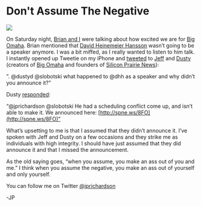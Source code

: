 <!--
id: 585965944
link: http://loudjet.com/a/dont-assume-negative
slug: dont-assume-negative
date: Mon May 10 2010 00:09:00 GMT-0500 (CDT)
publish: 2010-05-010
tags: 
-->


Don't Assume The Negative
=========================

![](http://media.tumblr.com/tumblr_l26ub1ihhn1qzbc4f.jpg)

On Saturday night, [Brian and I](http://reflect7.com/about-us) were
talking about how excited we are for [Big
Omaha](http://blog.reflect7.com/2009/05/16/big-omaha-recap/). Brian
mentioned that [David Heinemeier Hansson](http://twitter.com/dhh) wasn’t
going to be a speaker anymore. I was a bit miffed, as I really wanted to
listen to him talk. I instantly opened up Tweetie on my iPhone and
[tweeted](http://twitter.com/jprichardson/status/13655736427) to
[Jeff](http://twitter.com/slobotski) and
[Dusty](http://twitter.com/dustyd) (creators of [Big
Omaha](http://www.bigomaha.com/) and founders of [Silicon Prairie
News](http://www.siliconprairienews.com/)):

”. @dustyd @slobotski what happened to @dhh as a speaker and why didn’t
you announce it?”

Dusty [responded](http://twitter.com/dustyd/status/13656454114):

“@jprichardson @slobotski He had a scheduling conflict come up, and
isn’t able to make it. We announced here:
[http://spne.ws/8FO](http://spne.ws/8FO)”

What’s upsetting to me is that I assumed that they didn’t announce it.
I’ve spoken with Jeff and Dusty on a few occasions and they strike me as
individuals with high integrity. I should have just assumed that they
did announce it and that I missed the announcement.

As the old saying goes, “when you assume, you make an ass out of you and
me.” I think when you assume the negative, you make an ass out of
yourself and only yourself.

You can follow me on
Twitter [@jprichardson](http://twitter.com/jprichardson)

-JP

